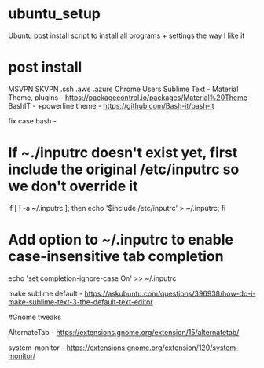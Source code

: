 # ubuntu_setup
Ubuntu post install script to install all programs + settings the way I like it

# post install

MSVPN
SKVPN
.ssh
.aws
.azure
Chrome Users
Sublime Text - Material Theme, plugins - https://packagecontrol.io/packages/Material%20Theme
BashIT - +powerline theme - https://github.com/Bash-it/bash-it

fix case bash - 

# If ~./inputrc doesn't exist yet, first include the original /etc/inputrc so we don't override it
if [ ! -a ~/.inputrc ]; then echo '$include /etc/inputrc' > ~/.inputrc; fi

# Add option to ~/.inputrc to enable case-insensitive tab completion
echo 'set completion-ignore-case On' >> ~/.inputrc

make sublime default - https://askubuntu.com/questions/396938/how-do-i-make-sublime-text-3-the-default-text-editor

#Gnome tweaks

AlternateTab - https://extensions.gnome.org/extension/15/alternatetab/

system-monitor - https://extensions.gnome.org/extension/120/system-monitor/

